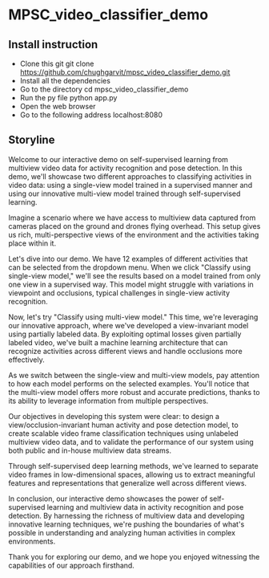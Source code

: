 # MPSC_video_classifier_demo

## Install instruction
- Clone this git git clone https://github.com/chughgarvit/mpsc_video_classifier_demo.git
- Install all the dependencies
- Go to the directory cd mpsc_video_classifier_demo
- Run the py file python app.py
- Open the web browser
- Go to the following address localhost:8080

## Storyline
Welcome to our interactive demo on self-supervised learning from multiview video data for activity recognition and pose detection. In this demo, we'll showcase two different approaches to classifying activities in video data: using a single-view model trained in a supervised manner and using our innovative multi-view model trained through self-supervised learning.

Imagine a scenario where we have access to multiview data captured from cameras placed on the ground and drones flying overhead. This setup gives us rich, multi-perspective views of the environment and the activities taking place within it.

Let's dive into our demo. We have 12 examples of different activities that can be selected from the dropdown menu. When we click "Classify using single-view model," we'll see the results based on a model trained from only one view in a supervised way. This model might struggle with variations in viewpoint and occlusions, typical challenges in single-view activity recognition.

Now, let's try "Classify using multi-view model." This time, we're leveraging our innovative approach, where we've developed a view-invariant model using partially labeled data. By exploiting optimal losses given partially labeled video, we've built a machine learning architecture that can recognize activities across different views and handle occlusions more effectively.

As we switch between the single-view and multi-view models, pay attention to how each model performs on the selected examples. You'll notice that the multi-view model offers more robust and accurate predictions, thanks to its ability to leverage information from multiple perspectives.

Our objectives in developing this system were clear: to design a view/occlusion-invariant human activity and pose detection model, to create scalable video frame classification techniques using unlabeled multiview video data, and to validate the performance of our system using both public and in-house multiview data streams.

Through self-supervised deep learning methods, we've learned to separate video frames in low-dimensional spaces, allowing us to extract meaningful features and representations that generalize well across different views.

In conclusion, our interactive demo showcases the power of self-supervised learning and multiview data in activity recognition and pose detection. By harnessing the richness of multiview data and developing innovative learning techniques, we're pushing the boundaries of what's possible in understanding and analyzing human activities in complex environments.

Thank you for exploring our demo, and we hope you enjoyed witnessing the capabilities of our approach firsthand.

